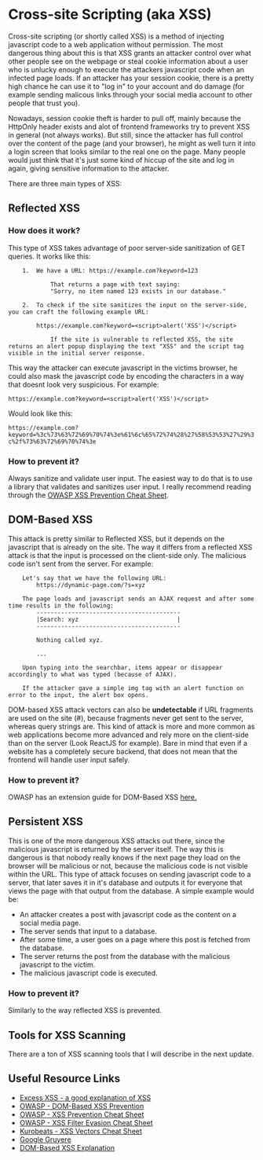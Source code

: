 # Cross-site Scripting (aka XSS)

Cross-site scripting (or shortly called XSS) is a method of injecting javascript code to a web application without permission. The most dangerous thing about this is that XSS grants an attacker control over what other people see on the webpage or steal cookie information about a user who is unlucky enough to execute the attackers javascript code when an infected page loads. If an attacker has your session cookie, there is a pretty high chance he can use it to "log in" to your account and do damage (for example sending malicous links through your social media account to other people that trust you). 

Nowadays, session cookie theft is harder to pull off, mainly because the HttpOnly header exists and alot of frontend frameworks try to prevent XSS in general (not always works). But still, since the attacker has full control over the content of the page (and your browser), he might as well turn it into a login screen that looks similar to the real one on the page. Many people would just think that it's just some kind of hiccup of the site and log in again, giving sensitive information to the attacker.

There are three main types of XSS:

## Reflected XSS

### How does it work?

This type of XSS takes advantage of poor server-side sanitization of GET queries. It works like this:
```
    1.  We have a URL: https://example.com?keyword=123

            That returns a page with text saying:
            "Sorry, no item named 123 exists in our database."

    2.  To check if the site sanitizes the input on the server-side, you can craft the following example URL:

        https://example.com?keyword=<script>alert('XSS')</script>

            If the site is vulnerable to reflected XSS, the site returns an alert popup displaying the text "XSS" and the script tag visible in the initial server response.
```

This way the attacker can execute javascript in the victims browser, he could also mask the javascript code by encoding the characters in a way that doesnt look very suspicious. For example:

`https://example.com?keyword=<script>alert('XSS')</script>` 

Would look like this: 

`https://example.com?keyword=%3c%73%63%72%69%70%74%3e%61%6c%65%72%74%28%27%58%53%53%27%29%3c%2f%73%63%72%69%70%74%3e`

### How to prevent it?

Always sanitize and validate user input. The easiest way to do that is to use a library that validates and sanitizes user input. I really recommend reading through the [OWASP XSS Prevention Cheat Sheet](https://cheatsheetseries.owasp.org/cheatsheets/Cross_Site_Scripting_Prevention_Cheat_Sheet.html).

## DOM-Based XSS

This attack is pretty similar to Reflected XSS, but it depends on the javascript that is already on the site. The way it differs from a reflected XSS attack is that the input is processed on the client-side only. The malicious code isn't sent from the server. For example:

```
    Let's say that we have the following URL:
        https://dynamic-page.com/?s=xyz

    The page loads and javascript sends an AJAX request and after some time results in the following:
        -----------------------------------------
        |Search: xyz                            |
        -----------------------------------------
        
        Nothing called xyz.
        
        ...

    Upon typing into the searchbar, items appear or disappear accordingly to what was typed (because of AJAX).

    If the attacker gave a simple img tag with an alert function on error to the input, the alert box opens.
```

DOM-based XSS attack vectors can also be **undetectable** if URL fragments are used on the site (#), because fragments never get sent to the server, whereas query strings are. This kind of attack is more and more common as web applications become more advanced and rely more on the client-side than on the server (Look ReactJS for example). Bare in mind that even if a website has a completely secure backend, that does not mean that the frontend will handle user input safely.

### How to prevent it?

OWASP has an extension guide for DOM-Based XSS [here.](https://cheatsheetseries.owasp.org/cheatsheets/DOM_based_XSS_Prevention_Cheat_Sheet.html)

## Persistent XSS

This is one of the more dangerous XSS attacks out there, since the malicious javascript is returned by the server itself. The way this is dangerous is that nobody really knows if the next page they load on the browser will be malicious or not, because the malicious code is not visible within the URL. This type of attack focuses on sending javascript code to a server, that later saves it in it's database and outputs it for everyone that views the page with that output from the database. A simple example would be:

- An attacker creates a post with javascript code as the content on a social media page.
- The server sends that input to a database.
- After some time, a user goes on a page where this post is fetched from the database.
- The server returns the post from the database with the malicious javascript to the victim.
- The malicious javascript code is executed.

### How to prevent it?

Similarly to the way reflected XSS is prevented.

## Tools for XSS Scanning

There are a ton of XSS scanning tools that I will describe in the next update.

## Useful Resource Links

- [Excess XSS - a good explanation of XSS](https://excess-xss.com/)
- [OWASP - DOM-Based XSS Prevention](https://cheatsheetseries.owasp.org/cheatsheets/DOM_based_XSS_Prevention_Cheat_Sheet.html)
- [OWASP - XSS Prevention Cheat Sheet](https://cheatsheetseries.owasp.org/cheatsheets/Cross_Site_Scripting_Prevention_Cheat_Sheet.html)
- [OWASP - XSS Filter Evasion Cheat Sheet](https://owasp.org/www-community/xss-filter-evasion-cheatsheet)
- [Kurobeats - XSS Vectors Cheat Sheet](https://gist.github.com/kurobeats/9a613c9ab68914312cbb415134795b45)
- [Google Gruyere](https://google-gruyere.appspot.com/)
- [DOM-Based XSS Explanation](http://www.webappsec.org/projects/articles/071105.shtml)
